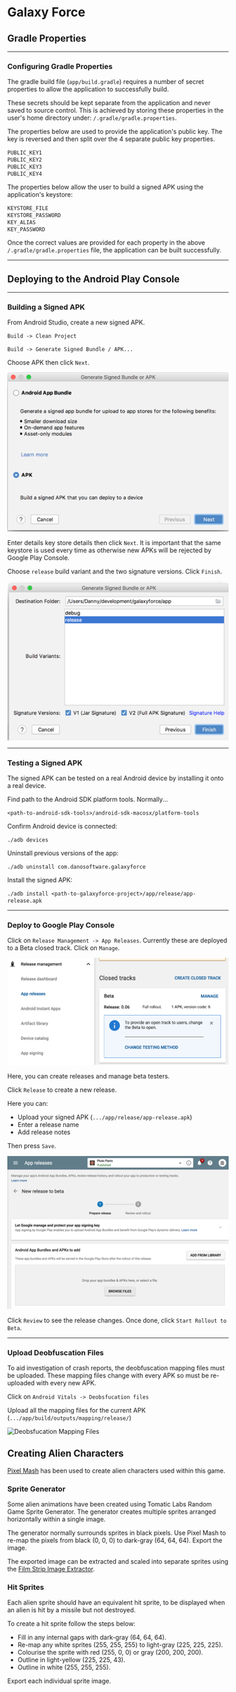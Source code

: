 # Galaxy Force


## Gradle Properties

***

### Configuring Gradle Properties

The gradle build file (`app/build.gradle`) requires a number of secret properties to allow the application to successfully build.

These secrets should be kept separate from the application and never saved to source control. This is achieved by storing these properties in the user's home directory under: `/.gradle/gradle.properties`.

The properties below are used to provide the application's public key. The key is reversed and then split over the 4 separate public key properties.
```
PUBLIC_KEY1
PUBLIC_KEY2
PUBLIC_KEY3
PUBLIC_KEY4
```

The properties below allow the user to build a signed APK using the application's keystore:
```
KEYSTORE_FILE
KEYSTORE_PASSWORD
KEY_ALIAS
KEY_PASSWORD
```

Once the correct values are provided for each property in the above `/.gradle/gradle.properties` file, the application can be built successfully.

***


## Deploying to the Android Play Console

***

### Building a Signed APK

From Android Studio, create a new signed APK.

```
Build -> Clean Project
```

```
Build -> Generate Signed Bundle / APK...
```

Choose APK then click `Next`.

![Create APK Image](https://github.com/DannyNicholas/galaxyforce/raw/dev/assets/createAPK.png "Create APK Image")

Enter details key store details then click `Next`. It is important that the same keystore is used every time as otherwise new APKs will be rejected by Google Play Console.

Choose `release` build variant and the two signature versions. Click `Finish`.

![Choose Build Variant](https://github.com/DannyNicholas/galaxyforce/raw/dev/assets/buildVariant.png "Choose Build Variant")

***

### Testing a Signed APK

The signed APK can be tested on a real Android device by installing it onto a real device.

Find path to the Android SDK platform tools. Normally...
```
<path-to-android-sdk-tools>/android-sdk-macosx/platform-tools
```

Confirm Android device is connected:
```
./adb devices
```

Uninstall previous versions of the app:
```
./adb uninstall com.danosoftware.galaxyforce
```

Install the signed APK:
```
./adb install <path-to-galaxyforce-project>/app/release/app-release.apk
```

***

### Deploy to Google Play Console

Click on `Release Management -> App Releases`. Currently these are deployed to a Beta closed track. Click on `Manage`.

![App Release](https://github.com/DannyNicholas/galaxyforce/raw/dev/assets/appRelease.png "App Release")

Here, you can create releases and manage beta testers.

Click `Release` to create a new release.

Here you can:

- Upload your signed APK (`.../app/release/app-release.apk`)
- Enter a release name
- Add release notes

Then press `Save`.

![Upload](https://github.com/DannyNicholas/galaxyforce/raw/dev/assets/upload.png "Upload")

Click `Review` to see the release changes.
Once done, click `Start Rollout to Beta`.

***

### Upload Deobfuscation Files

To aid investigation of crash reports, the deobfuscation mapping files must be uploaded. These mapping files change with every APK so must be re-uploaded with every new APK.

Click on
```Android Vitals -> Deobsfucation files```

Upload all the mapping files for the current APK (`.../app/build/outputs/mapping/release/`)

![Deobsfucation Mapping Files](https://github.com/DannyNicholas/galaxyforce/raw/dev/assets/deobsfucation.png "Deobsfucation Mapping Files")


## Creating Alien Characters

[Pixel Mash](https://nevercenter.com/pixelmash/) has been used to create alien characters used within this game.

### Sprite Generator

Some alien animations have been created using Tomatic Labs Random Game Sprite Generator. The generator creates multiple sprites arranged horizontally within a single image.

The generator normally surrounds sprites in black pixels. Use Pixel Mash to re-map the pixels from black (0, 0, 0) to dark-gray (64, 64, 64). Export the image.

The exported image can be extracted and scaled into separate sprites using the [Film Strip Image Extractor](https://github.com/DannyNicholas/film-strip-image-extractor).

### Hit Sprites

Each alien sprite should have an equivalent hit sprite, to be displayed when an alien is hit by a missile but not destroyed.

To create a hit sprite follow the steps below:

- Fill in any internal gaps with dark-gray (64, 64, 64).
- Re-map any white sprites (255, 255, 255) to light-gray (225, 225, 225).
- Colourise the sprite with red (255, 0, 0) or gray (200, 200, 200).
- Outline in light-yellow (225, 225, 43).
- Outline in white (255, 255, 255).

Export each individual sprite image.
